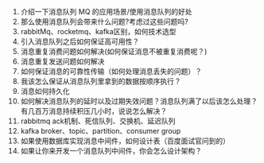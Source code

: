 1. 介绍一下消息队列 MQ 的应用场景/使用消息队列的好处
2. 那么使用消息队列会带来什么问题?考虑过这些问题吗?
3. rabbitMq、rocketmq、kafka区别，如何技术选型
4. 引入消息队列之后如何保证高可用性？
5. 消息重复消费问题如何解决(如何保证消息不被重复消费呢？)
6. 消息重复发送问题如何解决
7. 如何保证消息的可靠性传输（如何处理消息丢失的问题）？
8. 我该怎么保证从消息队列里拿到的数据按顺序执行？
9. 消息如何持久化
10. 如何解决消息队列的延时以及过期失效问题？消息队列满了以后该怎么处理？有几百万消息持续积压几小时，说说怎么解决？
11. rabbitmq ack机制、死信队列、交换机、延迟队列
12. kafka broker、topic、partition、consumer group
13. 如果使用数据库实现消息中间件，如何设计表（百度面试官问到的）
14. 如果让你来开发一个消息队列中间件，你会怎么设计架构？